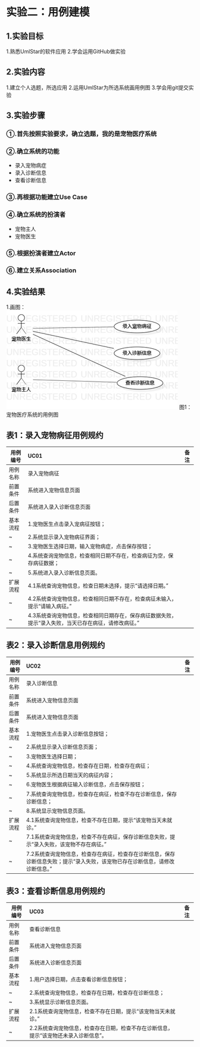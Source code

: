 # 实验二：用例建模

## 1.实验目标
1.熟悉UmlStar的软件应用
2.学会运用GitHub做实验

## 2.实验内容
1.建立个人选题，所选应用
2.运用UmlStar为所选系统画用例图
3.学会用git提交实验

## 3.实验步骤
### ①.首先按照实验要求，确立选题，我的是宠物医疗系统
### ②.确立系统的功能
 - 录入宠物病症
 - 录入诊断信息
 - 查看诊断信息
### ③.再根据功能建立Use Case
### ④.确立系统的扮演者
 - 宠物主人
 - 宠物医生
### ⑤.根据扮演者建立Actor
### ⑥.建立关系Association

## 4.实验结果
1.画图：
 ![用例图](./Lab2_UseCaseDiagram.jpg)
 图1：宠物医疗系统的用例图

## 表1：录入宠物病征用例规约  

用例编号  | UC01 | 备注  
-|:-|-  
用例名称  | 录入宠物病征  |   
前置条件  | 系统进入宠物信息页面     |
后置条件  | 系统进入录入诊断信息页面     |
基本流程  | 1.宠物医生点击录入宠病征按钮；  |
~| 2.系统显示录入宠物病征界面；  |   
~| 3.宠物医生选择日期，输入宠物病症，点击保存按钮； |   
~| 4.系统查询宠物信息，检查相同日期不存在，检查病征为空，保存病征数据；   |   
~| 5.系统进入录入诊断信息页面。   |  
扩展流程 | 4.1系统查询宠物信息，检查日期未选择，提示“请选择日期。”|
~ | 4.2系统查询宠物信息，检查相同日期不存在，检查病征未输入，提示“请输入病征。”|
~ | 4.3系统查询宠物信息，检查相同日期存在，保存病征数据失败，提示“录入失败，当天已存在病征，请修改病征。” |


## 表2：录入诊断信息用例规约  

用例编号  | UC02 | 备注  
-|:-|-  
用例名称  | 录入诊断信息  |   
前置条件  | 系统进入宠物信息页面     | 
后置条件  | 系统进入宠物信息页面     |
基本流程  | 1.宠物医生点击录入诊断信息按钮；  |
~| 2.系统显示录入诊断信息页面；  |
~| 3.宠物医生选择日期；|
~| 4.系统查询宠物信息，检查存在日期，检查存在病征；|
~| 5.系统显示所选日期当天的病征内容；|
~| 6.宠物医生根据病征输入诊断信息，点击保存按钮；  |   
~| 7.系统查询宠物信息，检查存在病征，检查不存在诊断信息，保存诊断信息；   |   
~| 8.系统显示宠物信息页面。   |  
扩展流程  | 4.1系统查询宠物信息，检查不存在日期，提示“该宠物当天未就诊。” |
~| 7.1系统查询宠物信息，检查不存在病征，保存诊断信息失败，提示“录入失败，该宠物不存在病征。”   |
~| 7.2系统查询宠物信息，检查存在病征，检查存在诊断信息，保存诊断信息失败；提示“录入失败，该宠物已存在诊断信息，请修改诊断信息。”   |


## 表3：查看诊断信息用例规约  

用例编号  | UC03 | 备注  
-|:-|-  
用例名称  | 查看诊断信息  |   
前置条件  | 系统进入宠物信息页面     | 
后置条件  | 系统进入诊断信息页面     |
基本流程  | 1.用户选择日期，点击查看诊断信息按钮；  |
~| 2.系统查询宠物信息，检查存在日期，检查存在诊断信息；  |   
~| 3.系统显示诊断信息页面。   |
扩展流程  | 2.1系统查询宠物信息，检查不存在日期，提示“该宠物当天未就诊。”|
~| 2.2系统查询宠物信息，检查存在日期，检查不存在诊断信息，提示“该宠物还未录入诊断信息”。   |
